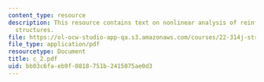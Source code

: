 ```yaml
---
content_type: resource
description: This resource contains text on nonlinear analysis of reinforced concentrate
  structures.
file: https://ol-ocw-studio-app-qa.s3.amazonaws.com/courses/22-314j-structural-mechanics-in-nuclear-power-technology-fall-2006/bb03c6faeb9f0818751b2415075ae0d3_c_2.pdf
file_type: application/pdf
resourcetype: Document
title: c_2.pdf
uid: bb03c6fa-eb9f-0818-751b-2415075ae0d3
---
```

